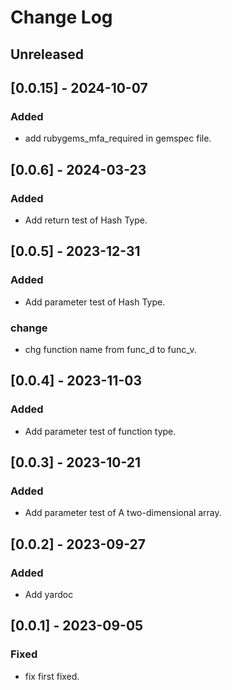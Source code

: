 # Change Log

## Unreleased

## [0.0.15] - 2024-10-07

### Added
- add rubygems_mfa_required in gemspec file.

## [0.0.6] - 2024-03-23

### Added
- Add return test of Hash Type.

## [0.0.5] - 2023-12-31

### Added
- Add parameter test of Hash Type.

### change
- chg function name from func_d to func_v.

## [0.0.4] - 2023-11-03

### Added
- Add parameter test of function type.

## [0.0.3] - 2023-10-21

### Added
- Add parameter test of A two-dimensional array.

## [0.0.2] - 2023-09-27

### Added
- Add yardoc

## [0.0.1] - 2023-09-05

### Fixed
- fix first fixed.

